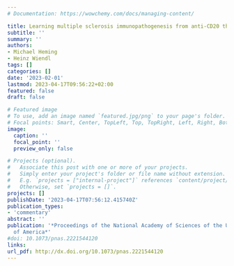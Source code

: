 ```yaml
---
# Documentation: https://wowchemy.com/docs/managing-content/

title: Learning multiple sclerosis immunopathogenesis from anti-CD20 therapy
subtitle: ''
summary: ''
authors:
- Michael Heming
- Heinz Wiendl
tags: []
categories: []
date: '2023-02-01'
lastmod: 2023-04-17T09:56:22+02:00
featured: false
draft: false

# Featured image
# To use, add an image named `featured.jpg/png` to your page's folder.
# Focal points: Smart, Center, TopLeft, Top, TopRight, Left, Right, BottomLeft, Bottom, BottomRight.
image:
  caption: ''
  focal_point: ''
  preview_only: false

# Projects (optional).
#   Associate this post with one or more of your projects.
#   Simply enter your project's folder or file name without extension.
#   E.g. `projects = ["internal-project"]` references `content/project/deep-learning/index.md`.
#   Otherwise, set `projects = []`.
projects: []
publishDate: '2023-04-17T07:56:12.415740Z'
publication_types:
- 'commentary'
abstract: ''
publication: '*Proceedings of the National Academy of Sciences of the United States
  of America*'
#doi: 10.1073/pnas.2221544120
links:
url_pdf: http://dx.doi.org/10.1073/pnas.2221544120
---
```

